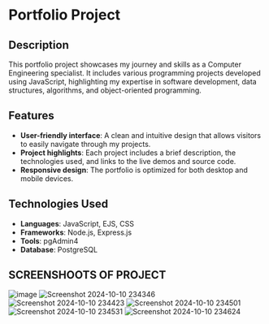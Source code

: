 
# Portfolio Project

## Description

This portfolio project showcases my journey and skills as a Computer Engineering specialist. It includes various programming projects developed using JavaScript, highlighting my expertise in software development, data structures, algorithms, and object-oriented programming.

## Features

- **User-friendly interface**: A clean and intuitive design that allows visitors to easily navigate through my projects.
- **Project highlights**: Each project includes a brief description, the technologies used, and links to the live demos and source code.
- **Responsive design**: The portfolio is optimized for both desktop and mobile devices.

## Technologies Used

- **Languages**: JavaScript, EJS, CSS
- **Frameworks**: Node.js, Express.js
- **Tools**: pgAdmin4
- **Database**: PostgreSQL

## SCREENSHOOTS OF PROJECT

![image](https://github.com/user-attachments/assets/1f7bbe59-7b49-4893-9ec3-0897e087cccf)
![Screenshot 2024-10-10 234346](https://github.com/user-attachments/assets/de325824-948a-4eee-b02f-2ea3fe96dfbe)
![Screenshot 2024-10-10 234423](https://github.com/user-attachments/assets/7b694b25-89b5-4352-b173-2073080307ad)
![Screenshot 2024-10-10 234501](https://github.com/user-attachments/assets/90bfc363-f206-4d8e-b0ed-1591cdbb4dda)
![Screenshot 2024-10-10 234531](https://github.com/user-attachments/assets/4960b074-6b01-4cb4-b7a3-a5680f73f929)
![Screenshot 2024-10-10 234624](https://github.com/user-attachments/assets/4ea30de3-c51a-4cc4-b0b6-d6c4aaaeb634)
